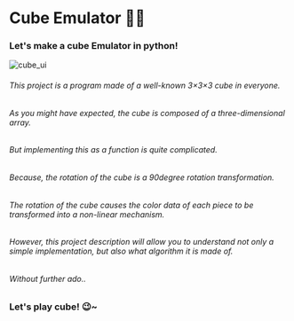 <h1> Cube Emulator 🎲🧊 </h1>

  <h3> Let's make a cube Emulator in python! </h3>
  
  ![cube_ui](https://user-images.githubusercontent.com/105290026/192979037-34962af3-eaf3-4153-a8a5-9fa64b6ec1df.jpg)

  <h6> This project is a program made of a well-known 3×3×3 cube in everyone. </h6>

  <h6> As you might have expected, the cube is composed of a three-dimensional array. </h6>

  <h6> But implementing this as a function is quite complicated. </h6>

  <h6> Because, the rotation of the cube is a 90degree rotation transformation. </h6>

  <h6> The rotation of the cube causes the color data of each piece to be transformed into a non-linear mechanism. </h6>

  <h6> However, this project description will allow you to understand not only a simple implementation, but also what algorithm it is  made of. </h6>
  
  <h6> Without further ado.. </h6>
  
  <h3> Let's play cube! 😉~ </h3>
